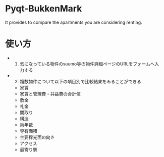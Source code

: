 # Pyqt-BukkenMark
It provides to compare the apartments you are considering renting.

# 使い方
  - 1. 気になっている物件のsuumo等の物件詳細ページのURLをフォームへ入力する
  - 2. 複数物件について以下の項目別で比較結果をみることができる
    - 家賃
    - 家賃と管理費・共益費の合計値
    - 敷金
    - 礼金
    - 間取り
    - 構造
    - 築年数
    - 専有面積
    - 主要採光面の向き
    - アクセス
    - 最寄り駅

